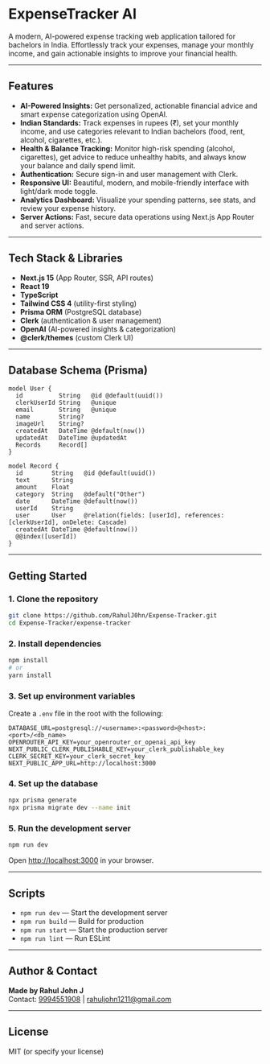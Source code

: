 # ExpenseTracker AI

A modern, AI-powered expense tracking web application tailored for bachelors in India. Effortlessly track your expenses, manage your monthly income, and gain actionable insights to improve your financial health.

---

## Features

- **AI-Powered Insights:** Get personalized, actionable financial advice and smart expense categorization using OpenAI.
- **Indian Standards:** Track expenses in rupees (₹), set your monthly income, and use categories relevant to Indian bachelors (food, rent, alcohol, cigarettes, etc.).
- **Health & Balance Tracking:** Monitor high-risk spending (alcohol, cigarettes), get advice to reduce unhealthy habits, and always know your balance and daily spend limit.
- **Authentication:** Secure sign-in and user management with Clerk.
- **Responsive UI:** Beautiful, modern, and mobile-friendly interface with light/dark mode toggle.
- **Analytics Dashboard:** Visualize your spending patterns, see stats, and review your expense history.
- **Server Actions:** Fast, secure data operations using Next.js App Router and server actions.

---

## Tech Stack & Libraries

- **Next.js 15** (App Router, SSR, API routes)
- **React 19**
- **TypeScript**
- **Tailwind CSS 4** (utility-first styling)
- **Prisma ORM** (PostgreSQL database)
- **Clerk** (authentication & user management)
- **OpenAI** (AI-powered insights & categorization)
- **@clerk/themes** (custom Clerk UI)

---

## Database Schema (Prisma)

```
model User {
  id          String   @id @default(uuid())
  clerkUserId String   @unique
  email       String   @unique
  name        String?
  imageUrl    String?
  createdAt   DateTime @default(now())
  updatedAt   DateTime @updatedAt
  Records     Record[]
}

model Record {
  id        String   @id @default(uuid())
  text      String
  amount    Float
  category  String   @default("Other")
  date      DateTime @default(now())
  userId    String
  user      User     @relation(fields: [userId], references: [clerkUserId], onDelete: Cascade)
  createdAt DateTime @default(now())
  @@index([userId])
}
```

---

## Getting Started

### 1. Clone the repository
```bash
git clone https://github.com/RahulJ0hn/Expense-Tracker.git
cd Expense-Tracker/expense-tracker
```

### 2. Install dependencies
```bash
npm install
# or
yarn install
```

### 3. Set up environment variables
Create a `.env` file in the root with the following:
```
DATABASE_URL=postgresql://<username>:<password>@<host>:<port>/<db_name>
OPENROUTER_API_KEY=your_openrouter_or_openai_api_key
NEXT_PUBLIC_CLERK_PUBLISHABLE_KEY=your_clerk_publishable_key
CLERK_SECRET_KEY=your_clerk_secret_key
NEXT_PUBLIC_APP_URL=http://localhost:3000
```

### 4. Set up the database
```bash
npx prisma generate
npx prisma migrate dev --name init
```

### 5. Run the development server
```bash
npm run dev
```
Open [http://localhost:3000](http://localhost:3000) in your browser.

---

## Scripts
- `npm run dev` — Start the development server
- `npm run build` — Build for production
- `npm run start` — Start the production server
- `npm run lint` — Run ESLint

---

## Author & Contact

**Made by Rahul John J**  
Contact: [9994551908](tel:+919994551908) | [rahuljohn1211@gmail.com](mailto:rahuljohn1211@gmail.com)

---

## License
MIT (or specify your license)

